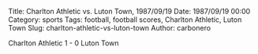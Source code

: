 Title: Charlton Athletic vs. Luton Town, 1987/09/19
Date: 1987/09/19 00:00
Category: sports
Tags: football, football scores, Charlton Athletic, Luton Town
Slug: charlton-athletic-vs-luton-town
Author: carbonero


Charlton Athletic 1 - 0 Luton Town
